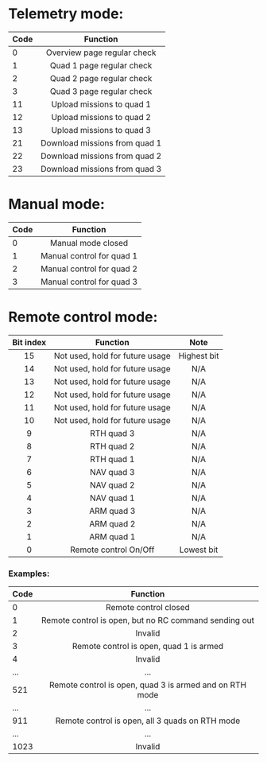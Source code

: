 # Telemetry mode:

| Code | Function |
| ------------- |:-------------:|
| 0   | Overview page regular check |  
| 1   | Quad 1 page regular check  |  
| 2   | Quad 2 page regular check  |
| 3   | Quad 3 page regular check  |
| 11  | Upload missions to quad 1 |
| 12  | Upload missions to quad 2 |
| 13  | Upload missions to quad 3 |
| 21  | Download missions from quad 1 |
| 22  | Download missions from quad 2 |
| 23  | Download missions from quad 3 |

# Manual mode:

| Code | Function |
| ------------- |:-------------:|
| 0   | Manual mode closed |  
| 1   | Manual control for quad 1 |  
| 2   | Manual control for quad 2 |
| 3   | Manual control for quad 3 |

# Remote control mode:

| Bit index | Function | Note |
|:-----:|:-----:|:-----:|
| 15 | Not used, hold for future usage | Highest bit |
| 14 | Not used, hold for future usage | N/A |
| 13 | Not used, hold for future usage | N/A |
| 12 | Not used, hold for future usage | N/A |
| 11 | Not used, hold for future usage | N/A |
| 10 | Not used, hold for future usage | N/A |
| 9  | RTH quad 3 | N/A |
| 8  | RTH quad 2 | N/A |
| 7  | RTH quad 1 | N/A |
| 6  | NAV quad 3 | N/A |
| 5  | NAV quad 2 | N/A |
| 4  | NAV quad 1 | N/A |
| 3  | ARM quad 3 | N/A |
| 2  | ARM quad 2 | N/A |
| 1  | ARM quad 1 | N/A |
| 0  | Remote control On/Off | Lowest bit |

### Examples:  
| Code | Function |
| ------------- |:-------------:|
| 0   | Remote control closed |  
| 1   | Remote control is open, but no RC command sending out |  
| 2   | Invalid |
| 3   | Remote control is open, quad 1 is armed |
| 4   | Invalid |
| ... | ... |
| 521 | Remote control is open, quad 3 is armed and on RTH mode |
| ... | ... |
| 911 | Remote control is open, all 3 quads on RTH mode |
| ... | ... |
| 1023| Invalid |

